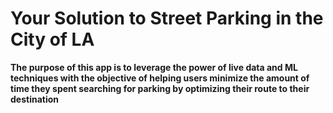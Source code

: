 # **Your Solution to Street Parking in the City of LA**

**The purpose of this app is to leverage the power of live data and ML techniques with the objective of helping users minimize the amount of time they spent searching for parking by optimizing their route to their destination**

